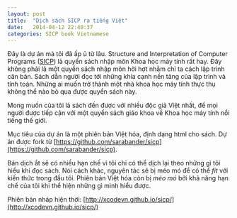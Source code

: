 ```yaml
---
layout: post
title:  "Dịch sách SICP ra tiếng Việt"
date:   2014-04-12 22:40:37
categories: SICP book Vietnamese
---
```


Đây là dự án mà tôi đã ấp ủ từ lâu. Structure and Interpretation of Computer Programs ([SICP](http://mitpress.mit.edu/sicp/)) là quyển sách nhập môn Khoa học máy tính rất hay. Đây không phải là một quyển sách nhập môn hời hợt nhằm chỉ ta cách lập trình căn bản. Sách dẫn người đọc tới những khía cạnh nền tảng của lập trình và tính toán. Những ai muốn trở thành một nhà khoa học máy tính thực thụ không thể nào bỏ qua được quyển sách này.

Mong muốn của tôi là sách đến được với nhiều độc giả Việt nhất, để mọi người được tiếp cận với một quyển sách giáo khoa về Khoa học máy tính nổi tiếng thế giới.

Mục tiêu của dự án là một phiên bản Việt hóa, định dạng html cho sách. Dự án được fork từ [https://github.com/sarabander/sicp](https://github.com/sarabander/sicp).

Bản dịch ắt sẽ có nhiều hạn chế vì tôi chỉ có thể dịch lại theo những gì tôi hiểu khi đọc sách. Nói cách khác, nguyên tác sẽ bị méo mó để có thể _fit_ với kiến thức trong đầu tôi. Phiên bản Việt hóa còn bị _méo mó_ bởi khả năng hạn chế của tôi khi thể hiện những gì mình hiểu được.

Phiên bản nháp hiện thời: [http://xcodevn.github.io/sicp/](http://xcodevn.github.io/sicp/)





